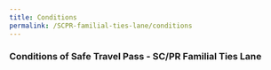 ```yaml
---
title: Conditions
permalink: /SCPR-familial-ties-lane/conditions
---
```


### **Conditions of Safe Travel Pass - SC/PR Familial Ties Lane**


